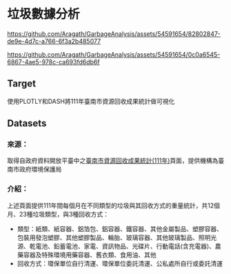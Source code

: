 # 垃圾數據分析


https://github.com/Aragath/GarbageAnalysis/assets/54591654/82802847-de9e-4d7c-a766-6f3a2b485077


https://github.com/Aragath/GarbageAnalysis/assets/54591654/0c0a6545-6867-4ae5-978c-ca693fd6db6f



## Target
使用PLOTLY和DASH將111年臺南市資源回收成果統計做可視化

## Datasets
### 來源：
取得自政府資料開放平臺中之[臺南市資源回收成果統計(111年)](https://data.gov.tw/dataset/150240)頁面，提供機構為臺南市政府環境保護局

### 介紹：
上述頁面提供111年間每個月在不同類型的垃圾與其回收方式的重量統計，共12個月、23種垃圾類型，與3種回收方式：
* 類型：紙類、紙容器、鋁箔包、鋁容器、鐵容器、其他金屬製品、塑膠容器、包裝用發泡塑膠、其他塑膠製品、輪胎、玻璃容器、其他玻璃製品、照明光源、乾電池、鉛蓄電池、家電、資訊物品、光碟片、行動電話(含充電器)、農藥容器及特殊環境用藥容器、舊衣類、食用油、其他
* 回收方式：環保單位自行清運、環保單位委託清運、公私處所自行或委託清運

